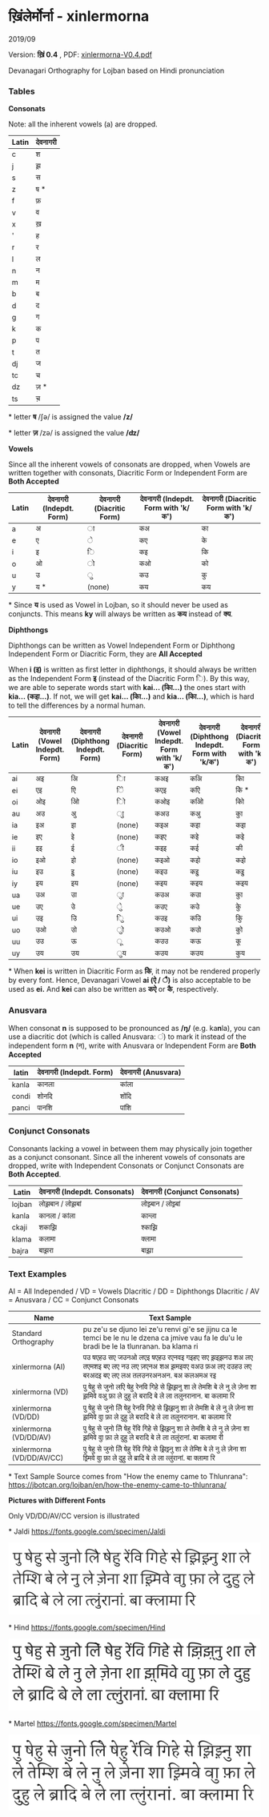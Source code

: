 <!--4-->
# ख़िंलेर्मोर्ना - xinlermorna

2019/09

Version: **ख़िं 0.4** , PDF: [xinlermorna-V0.4.pdf](xinlermorna/xinlermorna-V0.4.pdf)

Devanagari Orthography for Lojban based on Hindi pronunciation

### Tables

**Consonats**

Note: all the inherent vowels (a) are dropped.

| Latin | देवनागरी |
| ----- | ---------- |
| c     | श          |
| j     | झ़          |
| s     | स          |
| z     | ष *        |
| f     | फ़          |
| v     | व          |
| x     | ख़          |
| '     | ह          |
| r     | र          |
| l     | ल          |
| n     | न          |
| m     | म          |
| b     | ब          |
| d     | द          |
| g     | ग          |
| k     | क          |
| p     | प          |
| t     | त          |
| dj    | ज          |
| tc    | च          |
| dz    | ज़ *        |
| ts    | च़          |

\* letter **ष** /ʃə/ is assigned the value **/z/**

\* letter **ज़** /zə/ is assigned the value **/ʣ/**

**Vowels**

Since all the inherent vowels of consonats are dropped, when Vowels are written together with consonats, Diacritic Form or Independent Form are **Both Accepted**

| Latin | देवनागरी (Indepdt. Form) | देवनागरी (Diacritic Form) | देवनागरी (Indepdt. Form with 'k/क') | देवनागरी (Diacritic Form with 'k/क') |
| ----- | ----------------------------- | --------------------------- | ---------------------------------------- | -------------------------------------- |
| a     | अ                             | ा                           | कअ                                       | का                                     |
| e     | ए                             | े                            | कए                                       | के                                      |
| i     | इ                             | ि                           | कइ                                       | कि                                     |
| o     | ओ                             | ो                           | कओ                                       | को                                     |
| u     | उ                             | ु                            | कउ                                       | कु                                      |
| y     | य *                           | (none)                      | कय                                       | कय                                     |

\* Since **य** is used as Vowel in Lojban, so it should never be used as conjuncts. This means **ky** will always be written as **कय** instead of **क्य**.

**Diphthongs**

Diphthongs can be written as Vowel Independent Form or Diphthong Independent Form or Diacritic Form, they are **All Accepted**

When **i (इ)** is written as first letter in diphthongs, it should always be written as the Independent Form **इ** (instead of the Diacritic Form  ि). By this way, we are able to seperate words start with **kai... (काि...)** the ones start with **kia... (कइा...)**. If not, we will get **kai... (काि...)** and **kia... (किा...)**, which is hard to tell the differences by a normal human.

| Latin | देवनागरी (Vowel Indepdt. Form) | देवनागरी (Diphthong Indepdt. Form) | देवनागरी (Diacritic Form) | देवनागरी (Vowel Indepdt. Form with 'k/क') | देवनागरी (Diphthong Indepdt. Form with 'k/क') | देवनागरी (Diacritic Form with 'k/क') |
| ----- | ----------------------------------- | --------------------------------------- | --------------------------- | ---------------------------------------------- | -------------------------------------------------- | -------------------------------------- |
| ai    | अइ                                  | अि                                      | ाि                          | कअइ                                            | कअि                                                | काि                                    |
| ei    | एइ                                  | एि                                      | ेि                           | कएइ                                            | कएि                                                | केि *                                   |
| oi    | ओइ                                  | ओि                                      | ोि                          | कओइ                                            | कओि                                                | कोि                                    |
| au    | अउ                                  | अु                                       | ाु                           | कअउ                                            | कअु                                                 | काु                                     |
| ia    | इअ                                  | इा                                      | (none)                      | कइअ                                            | कइा                                                | कइा                                    |
| ie    | इए                                  | इे                                       | (none)                      | कइए                                            | कइे                                                 | कइे                                     |
| ii    | इइ                                  | ई                                       | ी                           | कइइ                                            | कई                                                 | की                                     |
| io    | इओ                                  | इो                                      | (none)                      | कइओ                                            | कइो                                                | कइो                                    |
| iu    | इउ                                  | इु                                       | (none)                      | कइउ                                            | कइु                                                 | कइु                                     |
| iy    | इय                                  | इय                                      | (none)                      | कइय                                            | कइय                                                | कइय                                    |
| ua    | उअ                                  | उा                                      | ुा                           | कउअ                                            | कउा                                                | कुा                                     |
| ue    | उए                                  | उे                                       | ुे                            | कउए                                            | कउे                                                 | कुे                                      |
| ui    | उइ                                  | उि                                      | ुि                           | कउइ                                            | कउि                                                | कुि                                     |
| uo    | उओ                                  | उो                                      | ुो                           | कउओ                                            | कउो                                                | कुो                                     |
| uu    | उउ                                  | ऊ                                       | ू                            | कउउ                                            | कऊ                                                 | कू                                      |
| uy    | उय                                  | उय                                      | ुय                           | कउय                                            | कउय                                                | कुय                                     |

\* When **kei** is written in Diacritic Form as **केि**, it may not be rendered properly by every font. Hence, Devanagari Vowel **ai (ऐ / ै)** is also acceptable to be used as **ei.** And **kei** can also be written as **कऐ** or **कै**, respectively.

### Anusvara

When consonat **n** is supposed to be pronounced as **/ŋ/** (e.g. ka**n**la), you can use a diacritic dot (which is called Anusvara: ं) to mark it instead of the independent form **n** (न), write with Anusvara or Independent Form are **Both Accepted**

| latin | देवनागरी (Indepdt. Form) | देवनागरी (Anusvara) |
| ----- | ----------------------------- | --------------------- |
| kanla | कानला                         | कांला                  |
| condi | शोनदि                         | शोंदि                  |
| panci | पानशि                         | पांशि                  |

### Conjunct Consonats

Consonants lacking a vowel in between them may physically join together as a conjunct consonant. Since all the inherent vowels of consonats are dropped, write with Independent Consonats or Conjunct Consonats are **Both Accepted**.

| Latin  | देवनागरी (Indepdt. Consonats) | देवनागरी (Conjunct Consonats) |
| ------ | ---------------------------------- | ------------------------------- |
| lojban | लोझ़बान / लोझ़बां                     | लोझ़्बान / लोझ़्बां                  |
| kanla  | कानला / कांला                       | कान्ला                           |
| ckaji  | शकाझ़ि                              | श्काझ़ि                           |
| klama  | कलामा                              | क्लामा                           |
| bajra  | बाझ़रा                              | बाझ़्रा                           |

### Text Examples

AI = All Independed / VD = Vowels DIacritic / DD = Diphthongs DIacritic / AV = Anusvara / CC = Conjunct Consonats

| Name                      | Text Sample                                                  |
| ------------------------- | ------------------------------------------------------------ |
| Standard Orthography      | pu ze'u se djuno lei ze'u renvi gi'e se jijnu ca le temci be le nu le dzena ca jmive vau fa le du'u le bradi be le la tlunranan. ba klama ri |
| xinlermorna (AI)          | पउ षएहउ सए जउनओ लएइ षएहउ रएनवइ गइहए सए झ़इझ़नउ शअ लए तएमशइ बए लए नउ लए ज़एनअ शअ झ़मइवए वअउ फ़अ लए दउहउ लए बरअदइ बए लए लअ तलउनरअनअन. बअ कलअमअ रइ |
| xinlermorna (VD)          | पु षेहु से जुनो लएि षेहु रेनवि गिहे से झ़िझ़नु शा ले तेमशि बे ले नु ले ज़ेना शा झ़मिवे वअु फ़ा ले दुहु ले बरादि बे ले ला तलुनरानान. बा कलामा रि |
| xinlermorna (VD/DD)       | पु षेहु से जुनो लेि षेहु रेनवि गिहे से झ़िझ़नु शा ले तेमशि बे ले नु ले ज़ेना शा झ़मिवे वाु फ़ा ले दुहु ले बरादि बे ले ला तलुनरानान. बा कलामा रि |
| xinlermorna (VD/DD/AV)    | पु षेहु से जुनो लेि षेहु रेंवि गिहे से झ़िझ़नु शा ले तेमशि बे ले नु ले ज़ेना शा झ़मिवे वाु फ़ा ले दुहु ले बरादि बे ले ला तलुंरानां. बा कलामा री |
| xinlermorna (VD/DD/AV/CC) | पु षेहु से जुनो लेि षेहु रेंवि गिहे से झ़िझ़्नु शा ले तेम्शि बे ले नु ले ज़ेना शा झ़्मिवे वाु फ़ा ले दुहु ले ब्रादि बे ले ला त्लुंरानां. बा क्लामा रि |

\* Text Sample Source comes from "How the enemy came to Thlunrana": https://jbotcan.org/lojban/en/how-the-enemy-came-to-thlunrana/

**Pictures with Different Fonts**

Only VD/DD/AV/CC version is illustrated


\* Jaldi https://fonts.google.com/specimen/Jaldi

![Jaldi](xinlermorna/Jaldi.png)

\* Hind https://fonts.google.com/specimen/Hind

![Hind](xinlermorna/Hind.png)

\* Martel https://fonts.google.com/specimen/Martel

![Martel](xinlermorna/Martel.png)
